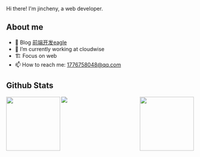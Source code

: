 Hi there! I'm jincheny, a web developer.

## **About me**

- 🎨 Blog [前端开发eagle](https://www.toutiao.com/c/user/token/MS4wLjABAAAApxOm0cSDi3UFlwSmwDHu-kieIaEO6yaesGcVsd2RIgI/?source=mine_home)
- 🔭 I’m currently working at cloudwise
- 🏗 Focus on web
- 📫 How to reach me: 1776758048@qq.com

## **Github Stats**

<p>
<p>
<img height="145em" align="left" src="https://github-readme-stats.vercel.app/api?username=jincheny&show_icons=true&icon_color=CE1D2D&text_color=718096&bg_color=ffffff&include_all_commits=false&hide=stars" />
<img height="145em" align="right" src="https://github-readme-stats.vercel.app/api/top-langs/?username=jincheny&exclude_repo=KNN-Image-Classification&show_icons=true&text_color=718096&layout=compact&langs_count=6&bg_color=ffffff" />
</p>

<img src="https://github-readme-activity-graph.cyclic.app/graph?username=jincheny&theme=react-dark&area=true&bg_color=fff&line=0969da&point=0969da&color=24292f&radius=4" />
</p>